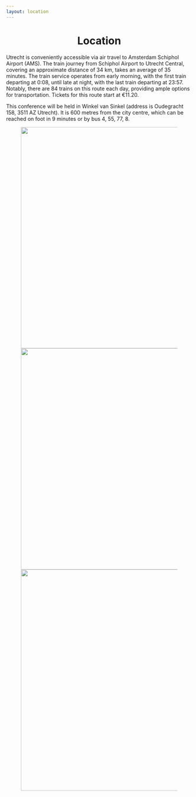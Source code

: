 ```yaml
---
layout: location
---
```



<div class="col-lg8 mx-auto">
    <h1 class="display-4" style="text-align: center;">
        Location
    </h1>
    <p>Utrecht is conveniently accessible via air travel to Amsterdam Schiphol Airport (AMS). The train journey from Schiphol Airport to Utrecht Central, covering an approximate distance of 34 km, takes an average of 35 minutes. The train service operates from early morning, with the first train departing at 0:08, until late at night, with the last train departing at 23:57. Notably, there are 84 trains on this route each day, providing ample options for transportation. Tickets for this route start at €11.20.</p>
    <p>This conference will be held in Winkel van Sinkel (address is Oudegracht 158, 3511 AZ Utrecht). It is 600 metres from the city centre, which can be reached on foot in 9 minutes or by bus 4, 55, 77, 8.
    </p>
    <figure>
        <img src="/assets/images/L0.jpg" alt="" class="center" style="max-width: 100%;
        height: auto; width: 600px;">
                <img src="/assets/images/L1.jpg" alt="" class="center" style="max-width: 100%;
        height: auto; width: 600px;">
                <img src="/assets/images/L2.jpg" alt="" class="center" style="max-width: 100%;
        height: auto; width: 600px;">
    </figure>

    
<!--     <br>   
     <p><b>Utrecht Science Park</b> (address is Heidelberglaan 11, 3584 CS Utrecht) is Utrecht University’s largest campus and is located in the east of the city. Utrecht Science Park houses the greater part of the university. Utrecht University maintains close ties with the city and province of Utrecht. Utrecht University, the University Medical Center Utrecht and dozens of innovative businesses and research institutes have pooled their resources at the Utrecht Science Park. This has turned the Utrecht Science Park (USP) into the beating heart of Utrecht’s knowledge-based economy. The nearest bus stop is <b>Botanical Gardens</b>. Get off at Utrecht Central Station. From there, take the bus to the Botanical Gardens stop or tram 20, 21, and 22.</p>
     <p><b>Utrecht University Hall</b> (address is Domplein 29, 3512 JE Utrecht) is the ceremonial and representative heart of Utrecht University. It is home to graduations, promotions, and orations and it is a house for debate, lecture, and conference. Every year, University Hall attracts between one hundred and two hundred thousand visitors. The main entrance is on the south side of the Domplein overlooking the statue of Jan van Nassau. Get off at Utrecht Central Station, from there take a bus to the <b>Janskerkhof bus stop</b> or the <b>Domplein bus stop</b>.</p>
-->      
</div>

